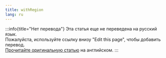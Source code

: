 ```yaml
---
title: withRegion
lang: ru
---
```


:::info{title="Нет перевода"}
Эта статья еще не переведена на русский язык. <br/>
Пожалуйста, используйте ссылку внизу "Edit this page", чтобы добавить перевод.<br/>
[Прочитайте оригинальную статью](/en/api/effector/withRegion) на английском.
:::
